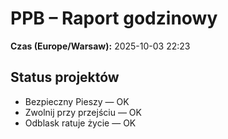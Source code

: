 # PPB – Raport godzinowy
**Czas (Europe/Warsaw):** 2025-10-03 22:23

## Status projektów
- Bezpieczny Pieszy — OK
- Zwolnij przy przejściu — OK
- Odblask ratuje życie — OK


